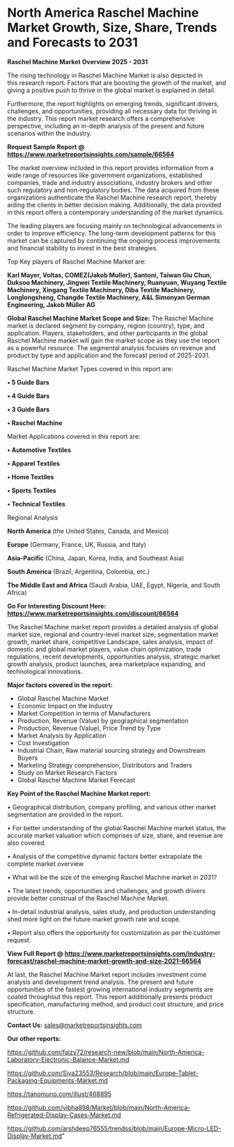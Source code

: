 # North America Raschel Machine Market Growth, Size, Share, Trends and Forecasts to 2031

<Strong> Raschel Machine Market Overview 2025 - 2031</strong>

The rising technology in Raschel Machine Market is also depicted in this research report. Factors that are boosting the growth of the market, and giving a positive push to thrive in the global market is explained in detail.

Furthermore, the report highlights on emerging trends, significant drivers, challenges, and opportunities, providing all necessary data for thriving in the industry. This report market research offers a comprehensive perspective, including an in-depth analysis of the present and future scenarios within the industry.

<strong>Request Sample Report @ <a href=https://www.marketreportsinsights.com/sample/66564>https://www.marketreportsinsights.com/sample/66564</a></strong>

The market overview included in this report provides information from a wide range of resources like government organizations, established companies, trade and industry associations, industry brokers and other such regulatory and non-regulatory bodies. The data acquired from these organizations authenticate the Raschel Machine research report, thereby aiding the clients in better decision making. Additionally, the data provided in this report offers a contemporary understanding of the market dynamics.

The leading players are focusing mainly on technological advancements in order to improve efficiency. The long-term development patterns for this market can be captured by continuing the ongoing process improvements and financial stability to invest in the best strategies.

Top Key players of Raschel Machine Market are:

<strong>Karl Mayer, Voltas, COMEZ(Jakob Muller), Santoni, Taiwan Giu Chun, Duksoo Machinery, Jingwei Textile Machinery, Ruanyuan, Wuyang Textile Machinery, Xingang Textile Machinery, Diba Textile Machinery, Longlongsheng, Changde Textile Machinery, A&L Simonyan German Engineering, Jakob Müller AG</strong>

<strong><b>Global Raschel Machine Market Scope and Size:</b></strong>
The Raschel Machine market is declared segment by company, region (country), type, and application. Players, stakeholders, and other participants in the global Raschel Machine market will gain the market scope as they use the report as a powerful resource. The segmental analysis focuses on revenue and product by type and application and the forecast period of 2025-2031.

Raschel Machine Market Types covered in this report are:

<strong>• 5 Guide Bars

• 4 Guide Bars

• 3 Guide Bars

• Raschel Machine</strong>

Market Applications covered in this report are:

<strong>• Automotive Textiles

• Apparel Textiles

• Home Textiles

• Sports Textiles

• Technical Textiles</strong> 

Regional Analysis

<strong>North America</strong> (the United States, Canada, and Mexico)

<strong>Europe</strong> (Germany, France, UK, Russia, and Italy)

<strong>Asia-Pacific</strong> (China, Japan, Korea, India, and Southeast Asia)

<strong>South America</strong> (Brazil, Argentina, Colombia, etc.)

<strong>The Middle East and Africa</strong> (Saudi Arabia, UAE, Egypt, Nigeria, and South Africa)

<strong>Go For Interesting Discount Here: <a href=https://www.marketreportsinsights.com/discount/66564>https://www.marketreportsinsights.com/discount/66564</a></strong>

The Raschel Machine market report provides a detailed analysis of global market size, regional and country-level market size, segmentation market growth, market share, competitive Landscape, sales analysis, impact of domestic and global market players, value chain optimization, trade regulations, recent developments, opportunities analysis, strategic market growth analysis, product launches, area marketplace expanding, and technological innovations.

<strong><b>Major factors covered in the report:</b></strong>
<ul>
  <li>Global Raschel Machine Market </li>
  <li>Economic Impact on the Industry</li>
  <li>Market Competition in terms of Manufacturers</li>
  <li>Production, Revenue (Value) by geographical segmentation</li>
  <li>Production, Revenue (Value), Price Trend by Type</li>
  <li>Market Analysis by Application</li>
  <li>Cost Investigation</li>
  <li>Industrial Chain, Raw material sourcing strategy and Downstream Buyers</li>
  <li>Marketing Strategy comprehension, Distributors and Traders</li>
  <li>Study on Market Research Factors</li>
  <li>Global Raschel Machine Market Forecast</li>
</ul>

<strong><b>Key Point of the Raschel Machine Market report:</b></strong>

• Geographical distribution, company profiling, and various other market segmentation are provided in the report.

• For better understanding of the global Raschel Machine market status, the accurate market valuation which comprises of size, share, and revenue are also covered.

• Analysis of the competitive dynamic factors better extrapolate the complete market overview

• What will be the size of the emerging Raschel Machine market in 2031?

• The latest trends, opportunities and challenges, and growth drivers provide better construal of the Raschel Machine Market.

• In-detail industrial analysis, sales study, and production understanding shed more light on the future market growth rate and scope.

• Report also offers the opportunity for customization as per the customer request.

<strong><b>View Full Report @ <a href=https://www.marketreportsinsights.com/industry-forecast/raschel-machine-market-growth-and-size-2021-66564>https://www.marketreportsinsights.com/industry-forecast/raschel-machine-market-growth-and-size-2021-66564</a></b></strong>


At last, the Raschel Machine Market report includes investment come analysis and development trend analysis. The present and future opportunities of the fastest growing international industry segments are coated throughout this report. This report additionally presents product specification, manufacturing method, and product cost structure, and price structure.

<strong>Contact Us:</strong>
sales@marketreportsinsights.com

<strong>Our other reports:</strong>

<a href=https://github.com/faizy72/research-new/blob/main/North-America-Laboratory-Electronic-Balance-Market.md>https://github.com/faizy72/research-new/blob/main/North-America-Laboratory-Electronic-Balance-Market.md</a>

<a href=https://github.com/Siya23553/Research/blob/main/Europe-Tablet-Packaging-Equipments-Market.md>https://github.com/Siya23553/Research/blob/main/Europe-Tablet-Packaging-Equipments-Market.md</a>

<a href=https://tanomuno.com/illust/468895>https://tanomuno.com/illust/468895</a>

<a href=https://github.com/vibha898/Market/blob/main/North-America-Refrigerated-Display-Cases-Market.md>https://github.com/vibha898/Market/blob/main/North-America-Refrigerated-Display-Cases-Market.md</a>

<a href=https://github.com/arshdeep76555/trendss/blob/main/Europe-Micro-LED-Display-Market.md>https://github.com/arshdeep76555/trendss/blob/main/Europe-Micro-LED-Display-Market.md</a>"
